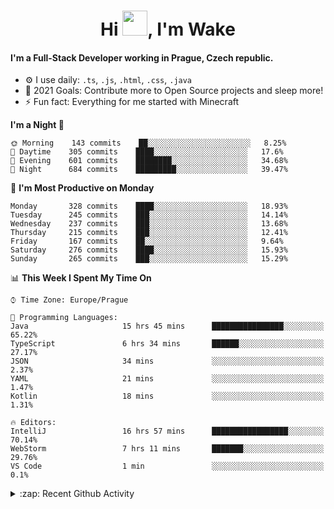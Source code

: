 <h1 align="center">Hi <img src="https://raw.githubusercontent.com/MrWakeCZ/MrWakeCZ/master/Hi.gif" width="40px" />, I'm Wake</h1>

#### I'm a Full-Stack Developer working in Prague, Czech republic.
- ⚙️ I use daily: `.ts`, `.js`, `.html`, `.css`, `.java`
- 🥅 2021 Goals: Contribute more to Open Source projects and sleep more!
- ⚡ Fun fact: Everything for me started with Minecraft

<!--START_SECTION:waka-->
**I'm a Night 🦉** 

```text
🌞 Morning    143 commits    ██░░░░░░░░░░░░░░░░░░░░░░░   8.25% 
🌆 Daytime    305 commits    ████░░░░░░░░░░░░░░░░░░░░░   17.6% 
🌃 Evening    601 commits    ████████░░░░░░░░░░░░░░░░░   34.68% 
🌙 Night      684 commits    █████████░░░░░░░░░░░░░░░░   39.47%

```
📅 **I'm Most Productive on Monday** 

```text
Monday       328 commits    ████░░░░░░░░░░░░░░░░░░░░░   18.93% 
Tuesday      245 commits    ███░░░░░░░░░░░░░░░░░░░░░░   14.14% 
Wednesday    237 commits    ███░░░░░░░░░░░░░░░░░░░░░░   13.68% 
Thursday     215 commits    ███░░░░░░░░░░░░░░░░░░░░░░   12.41% 
Friday       167 commits    ██░░░░░░░░░░░░░░░░░░░░░░░   9.64% 
Saturday     276 commits    ████░░░░░░░░░░░░░░░░░░░░░   15.93% 
Sunday       265 commits    ███░░░░░░░░░░░░░░░░░░░░░░   15.29%

```


📊 **This Week I Spent My Time On** 

```text
⌚︎ Time Zone: Europe/Prague

💬 Programming Languages: 
Java                     15 hrs 45 mins      ████████████████░░░░░░░░░   65.22% 
TypeScript               6 hrs 34 mins       ██████░░░░░░░░░░░░░░░░░░░   27.17% 
JSON                     34 mins             ░░░░░░░░░░░░░░░░░░░░░░░░░   2.37% 
YAML                     21 mins             ░░░░░░░░░░░░░░░░░░░░░░░░░   1.47% 
Kotlin                   18 mins             ░░░░░░░░░░░░░░░░░░░░░░░░░   1.31%

🔥 Editors: 
IntelliJ                 16 hrs 57 mins      █████████████████░░░░░░░░   70.14% 
WebStorm                 7 hrs 11 mins       ███████░░░░░░░░░░░░░░░░░░   29.76% 
VS Code                  1 min               ░░░░░░░░░░░░░░░░░░░░░░░░░   0.1%

```


<!--END_SECTION:waka-->

<details>
  <summary>:zap: Recent Github Activity</summary>

<!--START_SECTION:activity-->
1. ❌ Closed PR [#15](https://github.com/craftmania-cz/craftmanager/pull/15) in [craftmania-cz/craftmanager](https://github.com/craftmania-cz/craftmanager)
2. 🎉 Merged PR [#11](https://github.com/craftmania-cz/craftapi/pull/11) in [craftmania-cz/craftapi](https://github.com/craftmania-cz/craftapi)
3. 🎉 Merged PR [#89](https://github.com/waked-cz/corgi/pull/89) in [waked-cz/corgi](https://github.com/waked-cz/corgi)
4. 🎉 Merged PR [#2](https://github.com/craftmania-cz/craftcore/pull/2) in [craftmania-cz/craftcore](https://github.com/craftmania-cz/craftcore)
5. 🎉 Merged PR [#7](https://github.com/craftmania-cz/craftlobby/pull/7) in [craftmania-cz/craftlobby](https://github.com/craftmania-cz/craftlobby)
<!--END_SECTION:activity-->

</details>
